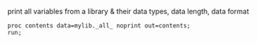 print all variables from a library & their data types, data length, data format

```SAS
proc contents data=mylib._all_ noprint out=contents;
run;
```

